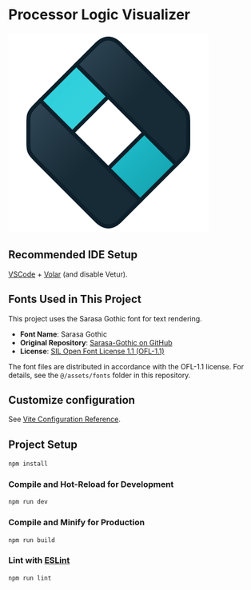# Processor Logic Visualizer

![Processor Logic Visualizer Logo](./src/assets/logo.svg)

## Recommended IDE Setup

[VSCode](https://code.visualstudio.com/) + [Volar](https://marketplace.visualstudio.com/items?itemName=Vue.volar) (and disable Vetur).

## Fonts Used in This Project

This project uses the Sarasa Gothic font for text rendering.

- **Font Name**: Sarasa Gothic
- **Original Repository**: [Sarasa-Gothic on GitHub](https://github.com/be5invis/Sarasa-Gothic)
- **License**: [SIL Open Font License 1.1 (OFL-1.1)](https://scripts.sil.org/OFL)

The font files are distributed in accordance with the OFL-1.1 license. For details, see the `@/assets/fonts` folder in this repository.

## Customize configuration

See [Vite Configuration Reference](https://vite.dev/config/).

## Project Setup

```sh
npm install
```

### Compile and Hot-Reload for Development

```sh
npm run dev
```

### Compile and Minify for Production

```sh
npm run build
```

### Lint with [ESLint](https://eslint.org/)

```sh
npm run lint
```
